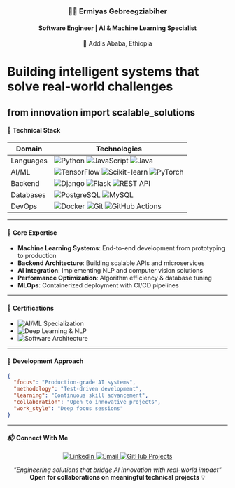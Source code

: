 <h3 align="center">🧑‍💻 Ermiyas Gebreegziabiher</h3>
<h4 align="center">Software Engineer | AI & Machine Learning Specialist</h4>
<p align="center">📍 Addis Ababa, Ethiopia</p>

# Building intelligent systems that solve real-world challenges
from innovation import scalable_solutions
---

#### 🔧 Technical Stack

| **Domain**       | **Technologies**                                                                 |
|------------------|---------------------------------------------------------------------------------|
| Languages        | <img src="https://img.shields.io/badge/Python-3776AB?logo=python&logoColor=white" alt="Python"> <img src="https://img.shields.io/badge/JavaScript-F7DF1E?logo=javascript&logoColor=black" alt="JavaScript"> <img src="https://img.shields.io/badge/Java-007396?logo=openjdk&logoColor=white" alt="Java"> |
| AI/ML            | <img src="https://img.shields.io/badge/TensorFlow-FF6F00?logo=tensorflow&logoColor=white" alt="TensorFlow"> <img src="https://img.shields.io/badge/scikit_learn-F7931E?logo=scikitlearn&logoColor=white" alt="Scikit-learn"> <img src="https://img.shields.io/badge/PyTorch-EE4C2C?logo=pytorch&logoColor=white" alt="PyTorch"> |
| Backend          | <img src="https://img.shields.io/badge/Django-092E20?logo=django&logoColor=white" alt="Django"> <img src="https://img.shields.io/badge/Flask-000000?logo=flask&logoColor=white" alt="Flask"> <img src="https://img.shields.io/badge/REST_API-FF6C37?logo=rest&logoColor=white" alt="REST API"> |
| Databases        | <img src="https://img.shields.io/badge/PostgreSQL-4169E1?logo=postgresql&logoColor=white" alt="PostgreSQL"> <img src="https://img.shields.io/badge/MySQL-4479A1?logo=mysql&logoColor=white" alt="MySQL"> |
| DevOps           | <img src="https://img.shields.io/badge/Docker-2496ED?logo=docker&logoColor=white" alt="Docker"> <img src="https://img.shields.io/badge/Git-F05032?logo=git&logoColor=white" alt="Git"> <img src="https://img.shields.io/badge/GitHub_Actions-2088FF?logo=githubactions&logoColor=white" alt="GitHub Actions"> |

---

#### 🚀 Core Expertise
- **Machine Learning Systems**: End-to-end development from prototyping to production
- **Backend Architecture**: Building scalable APIs and microservices
- **AI Integration**: Implementing NLP and computer vision solutions
- **Performance Optimization**: Algorithm efficiency & database tuning
- **MLOps**: Containerized deployment with CI/CD pipelines

---

#### 📜 Certifications
- <img src="https://img.shields.io/badge/AI_&_ML_Specialization-8A2BE2" alt="AI/ML Specialization"> 
- <img src="https://img.shields.io/badge/Deep_Learning_&_NLP-FF6F00" alt="Deep Learning & NLP"> 
- <img src="https://img.shields.io/badge/Software_Architecture-092E20" alt="Software Architecture">

---

#### 🌙 Development Approach
```json
{
  "focus": "Production-grade AI systems",
  "methodology": "Test-driven development",
  "learning": "Continuous skill advancement",
  "collaboration": "Open to innovative projects",
  "work_style": "Deep focus sessions"
}
```

---

#### 📬 Connect With Me
<p align="center">
  <a href="https://www.linkedin.com/in/ermiyas-gebreegziabiher-262321224" target="_blank">
    <img src="https://img.shields.io/badge/LinkedIn-Professional_Network-%230A66C2?logo=linkedin" alt="LinkedIn">
  </a>
  <a href="mailto:ermi1223b@gmail.com">
    <img src="https://img.shields.io/badge/Email-Contact_Me-D14836?logo=gmail" alt="Email">
  </a>
  <a href="https://github.com/Ermi1223?tab=repositories">
    <img src="https://img.shields.io/badge/GitHub-Explore_Projects-181717?logo=github" alt="GitHub Projects">
  </a>
</p>

<p align="center">
  <i>"Engineering solutions that bridge AI innovation with real-world impact"</i><br>
  <b>Open for collaborations on meaningful technical projects</b> 💡
</p>
